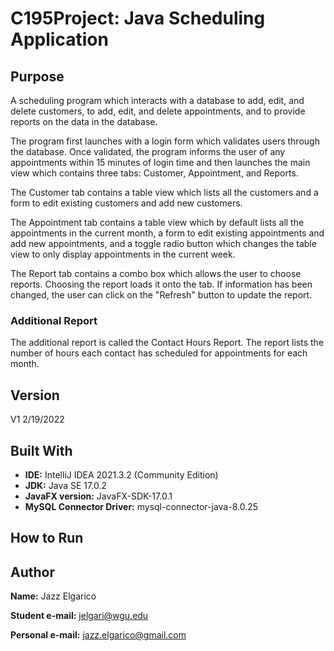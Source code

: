 # C195Project: Java Scheduling Application
## Purpose
A scheduling program which interacts with a database to add, edit, and delete customers, to add, edit, and delete appointments, and to provide reports on the data in the database. 

The program first launches with a login form which validates users through the database. Once validated, the program informs the user of any appointments within 15 minutes of login time and then launches the main view which contains three tabs: Customer, Appointment, and Reports. 

The Customer tab contains a table view which lists all the customers and a form to edit existing customers and add new customers. 

The Appointment tab contains a table view which by default lists all the appointments in the current month, a form to edit existing appointments and add new appointments, and a toggle radio button which changes the table view to only display appointments in the current week. 

The Report tab contains a combo box which allows the user to choose reports. Choosing the report loads it onto the tab. If information has been changed, the user can click on the "Refresh" button to update the report.
### Additional Report
The additional report is called the Contact Hours Report. The report lists the number of hours each contact has scheduled for appointments for each month.
## Version
V1 2/19/2022
## Built With
* **IDE:** IntelliJ IDEA 2021.3.2 (Community Edition)
* **JDK:** Java SE 17.0.2
* **JavaFX version:** JavaFX-SDK-17.0.1
* **MySQL Connector Driver:** mysql-connector-java-8.0.25
## How to Run

## Author
**Name:** Jazz Elgarico

**Student e-mail:** jelgari@wgu.edu

**Personal e-mail:** jazz.elgarico@gmail.com
